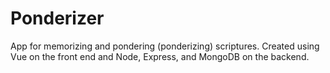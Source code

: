 # Ponderizer

App for memorizing and pondering (ponderizing) scriptures.  Created using Vue on the front end and Node, Express, and MongoDB on the backend.